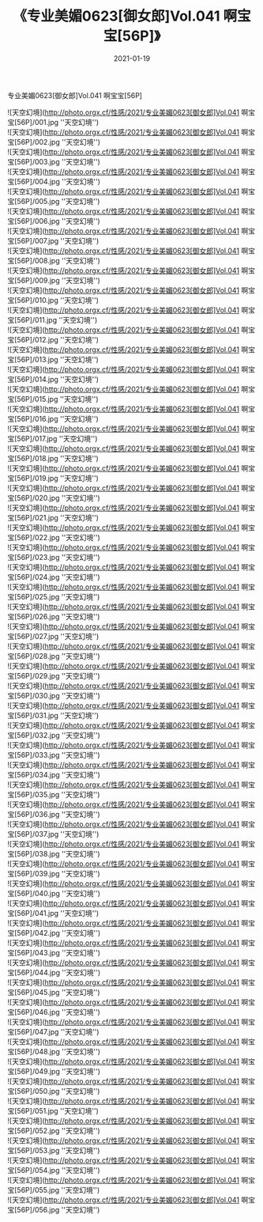 ﻿---
layout: post
title:  《专业美媚0623[御女郎]Vol.041 啊宝宝[56P]》
date:   2021-01-19
img: http://photo.orgx.cf/性感/2021/专业美媚0623[御女郎]Vol.041 啊宝宝[56P]/000.jpg
categories: [美女, 性感, 泳衣]
---

专业美媚0623[御女郎]Vol.041 啊宝宝[56P]



![天空幻境](http://photo.orgx.cf/性感/2021/专业美媚0623[御女郎]Vol.041 啊宝宝[56P]/001.jpg ''天空幻境'') <br>
![天空幻境](http://photo.orgx.cf/性感/2021/专业美媚0623[御女郎]Vol.041 啊宝宝[56P]/002.jpg ''天空幻境'') <br>
![天空幻境](http://photo.orgx.cf/性感/2021/专业美媚0623[御女郎]Vol.041 啊宝宝[56P]/003.jpg ''天空幻境'') <br>
![天空幻境](http://photo.orgx.cf/性感/2021/专业美媚0623[御女郎]Vol.041 啊宝宝[56P]/004.jpg ''天空幻境'') <br>
![天空幻境](http://photo.orgx.cf/性感/2021/专业美媚0623[御女郎]Vol.041 啊宝宝[56P]/005.jpg ''天空幻境'') <br>
![天空幻境](http://photo.orgx.cf/性感/2021/专业美媚0623[御女郎]Vol.041 啊宝宝[56P]/006.jpg ''天空幻境'') <br>
![天空幻境](http://photo.orgx.cf/性感/2021/专业美媚0623[御女郎]Vol.041 啊宝宝[56P]/007.jpg ''天空幻境'') <br>
![天空幻境](http://photo.orgx.cf/性感/2021/专业美媚0623[御女郎]Vol.041 啊宝宝[56P]/008.jpg ''天空幻境'') <br>
![天空幻境](http://photo.orgx.cf/性感/2021/专业美媚0623[御女郎]Vol.041 啊宝宝[56P]/009.jpg ''天空幻境'') <br>
![天空幻境](http://photo.orgx.cf/性感/2021/专业美媚0623[御女郎]Vol.041 啊宝宝[56P]/010.jpg ''天空幻境'') <br>
![天空幻境](http://photo.orgx.cf/性感/2021/专业美媚0623[御女郎]Vol.041 啊宝宝[56P]/011.jpg ''天空幻境'') <br>
![天空幻境](http://photo.orgx.cf/性感/2021/专业美媚0623[御女郎]Vol.041 啊宝宝[56P]/012.jpg ''天空幻境'') <br>
![天空幻境](http://photo.orgx.cf/性感/2021/专业美媚0623[御女郎]Vol.041 啊宝宝[56P]/013.jpg ''天空幻境'') <br>
![天空幻境](http://photo.orgx.cf/性感/2021/专业美媚0623[御女郎]Vol.041 啊宝宝[56P]/014.jpg ''天空幻境'') <br>
![天空幻境](http://photo.orgx.cf/性感/2021/专业美媚0623[御女郎]Vol.041 啊宝宝[56P]/015.jpg ''天空幻境'') <br>
![天空幻境](http://photo.orgx.cf/性感/2021/专业美媚0623[御女郎]Vol.041 啊宝宝[56P]/016.jpg ''天空幻境'') <br>
![天空幻境](http://photo.orgx.cf/性感/2021/专业美媚0623[御女郎]Vol.041 啊宝宝[56P]/017.jpg ''天空幻境'') <br>
![天空幻境](http://photo.orgx.cf/性感/2021/专业美媚0623[御女郎]Vol.041 啊宝宝[56P]/018.jpg ''天空幻境'') <br>
![天空幻境](http://photo.orgx.cf/性感/2021/专业美媚0623[御女郎]Vol.041 啊宝宝[56P]/019.jpg ''天空幻境'') <br>
![天空幻境](http://photo.orgx.cf/性感/2021/专业美媚0623[御女郎]Vol.041 啊宝宝[56P]/020.jpg ''天空幻境'') <br>
![天空幻境](http://photo.orgx.cf/性感/2021/专业美媚0623[御女郎]Vol.041 啊宝宝[56P]/021.jpg ''天空幻境'') <br>
![天空幻境](http://photo.orgx.cf/性感/2021/专业美媚0623[御女郎]Vol.041 啊宝宝[56P]/022.jpg ''天空幻境'') <br>
![天空幻境](http://photo.orgx.cf/性感/2021/专业美媚0623[御女郎]Vol.041 啊宝宝[56P]/023.jpg ''天空幻境'') <br>
![天空幻境](http://photo.orgx.cf/性感/2021/专业美媚0623[御女郎]Vol.041 啊宝宝[56P]/024.jpg ''天空幻境'') <br>
![天空幻境](http://photo.orgx.cf/性感/2021/专业美媚0623[御女郎]Vol.041 啊宝宝[56P]/025.jpg ''天空幻境'') <br>
![天空幻境](http://photo.orgx.cf/性感/2021/专业美媚0623[御女郎]Vol.041 啊宝宝[56P]/026.jpg ''天空幻境'') <br>
![天空幻境](http://photo.orgx.cf/性感/2021/专业美媚0623[御女郎]Vol.041 啊宝宝[56P]/027.jpg ''天空幻境'') <br>
![天空幻境](http://photo.orgx.cf/性感/2021/专业美媚0623[御女郎]Vol.041 啊宝宝[56P]/028.jpg ''天空幻境'') <br>
![天空幻境](http://photo.orgx.cf/性感/2021/专业美媚0623[御女郎]Vol.041 啊宝宝[56P]/029.jpg ''天空幻境'') <br>
![天空幻境](http://photo.orgx.cf/性感/2021/专业美媚0623[御女郎]Vol.041 啊宝宝[56P]/030.jpg ''天空幻境'') <br>
![天空幻境](http://photo.orgx.cf/性感/2021/专业美媚0623[御女郎]Vol.041 啊宝宝[56P]/031.jpg ''天空幻境'') <br>
![天空幻境](http://photo.orgx.cf/性感/2021/专业美媚0623[御女郎]Vol.041 啊宝宝[56P]/032.jpg ''天空幻境'') <br>
![天空幻境](http://photo.orgx.cf/性感/2021/专业美媚0623[御女郎]Vol.041 啊宝宝[56P]/033.jpg ''天空幻境'') <br>
![天空幻境](http://photo.orgx.cf/性感/2021/专业美媚0623[御女郎]Vol.041 啊宝宝[56P]/034.jpg ''天空幻境'') <br>
![天空幻境](http://photo.orgx.cf/性感/2021/专业美媚0623[御女郎]Vol.041 啊宝宝[56P]/035.jpg ''天空幻境'') <br>
![天空幻境](http://photo.orgx.cf/性感/2021/专业美媚0623[御女郎]Vol.041 啊宝宝[56P]/036.jpg ''天空幻境'') <br>
![天空幻境](http://photo.orgx.cf/性感/2021/专业美媚0623[御女郎]Vol.041 啊宝宝[56P]/037.jpg ''天空幻境'') <br>
![天空幻境](http://photo.orgx.cf/性感/2021/专业美媚0623[御女郎]Vol.041 啊宝宝[56P]/038.jpg ''天空幻境'') <br>
![天空幻境](http://photo.orgx.cf/性感/2021/专业美媚0623[御女郎]Vol.041 啊宝宝[56P]/039.jpg ''天空幻境'') <br>
![天空幻境](http://photo.orgx.cf/性感/2021/专业美媚0623[御女郎]Vol.041 啊宝宝[56P]/040.jpg ''天空幻境'') <br>
![天空幻境](http://photo.orgx.cf/性感/2021/专业美媚0623[御女郎]Vol.041 啊宝宝[56P]/041.jpg ''天空幻境'') <br>
![天空幻境](http://photo.orgx.cf/性感/2021/专业美媚0623[御女郎]Vol.041 啊宝宝[56P]/042.jpg ''天空幻境'') <br>
![天空幻境](http://photo.orgx.cf/性感/2021/专业美媚0623[御女郎]Vol.041 啊宝宝[56P]/043.jpg ''天空幻境'') <br>
![天空幻境](http://photo.orgx.cf/性感/2021/专业美媚0623[御女郎]Vol.041 啊宝宝[56P]/044.jpg ''天空幻境'') <br>
![天空幻境](http://photo.orgx.cf/性感/2021/专业美媚0623[御女郎]Vol.041 啊宝宝[56P]/045.jpg ''天空幻境'') <br>
![天空幻境](http://photo.orgx.cf/性感/2021/专业美媚0623[御女郎]Vol.041 啊宝宝[56P]/046.jpg ''天空幻境'') <br>
![天空幻境](http://photo.orgx.cf/性感/2021/专业美媚0623[御女郎]Vol.041 啊宝宝[56P]/047.jpg ''天空幻境'') <br>
![天空幻境](http://photo.orgx.cf/性感/2021/专业美媚0623[御女郎]Vol.041 啊宝宝[56P]/048.jpg ''天空幻境'') <br>
![天空幻境](http://photo.orgx.cf/性感/2021/专业美媚0623[御女郎]Vol.041 啊宝宝[56P]/049.jpg ''天空幻境'') <br>
![天空幻境](http://photo.orgx.cf/性感/2021/专业美媚0623[御女郎]Vol.041 啊宝宝[56P]/050.jpg ''天空幻境'') <br>
![天空幻境](http://photo.orgx.cf/性感/2021/专业美媚0623[御女郎]Vol.041 啊宝宝[56P]/051.jpg ''天空幻境'') <br>
![天空幻境](http://photo.orgx.cf/性感/2021/专业美媚0623[御女郎]Vol.041 啊宝宝[56P]/052.jpg ''天空幻境'') <br>
![天空幻境](http://photo.orgx.cf/性感/2021/专业美媚0623[御女郎]Vol.041 啊宝宝[56P]/053.jpg ''天空幻境'') <br>
![天空幻境](http://photo.orgx.cf/性感/2021/专业美媚0623[御女郎]Vol.041 啊宝宝[56P]/054.jpg ''天空幻境'') <br>
![天空幻境](http://photo.orgx.cf/性感/2021/专业美媚0623[御女郎]Vol.041 啊宝宝[56P]/055.jpg ''天空幻境'') <br>
![天空幻境](http://photo.orgx.cf/性感/2021/专业美媚0623[御女郎]Vol.041 啊宝宝[56P]/056.jpg ''天空幻境'') <br>